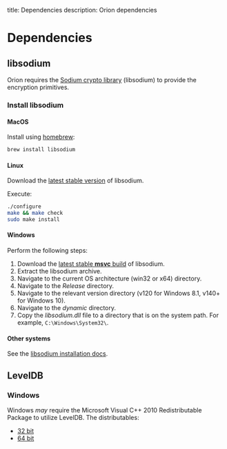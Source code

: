 title: Dependencies
description: Orion dependencies
<!--- END of page meta data -->

# Dependencies

## libsodium

Orion requires the [Sodium crypto library](https://download.libsodium.org/doc/) (libsodium) to provide the encryption
primitives.

### Install libsodium

#### MacOS

Install using [homebrew](https://brew.sh/):

```bash
brew install libsodium
```

#### Linux

Download the [latest stable version](https://download.libsodium.org/libsodium/releases/LATEST.tar.gz)
of libsodium.

Execute:

```bash
./configure
make && make check
sudo make install
```

#### Windows

Perform the following steps:

1. Download the [latest stable **msvc** build](https://download.libsodium.org/libsodium/releases/) of libsodium.
1. Extract the libsodium archive.
1. Navigate to the current OS architecture (win32 or x64) directory.
1. Navigate to the _Release_ directory.
1. Navigate to the relevant version directory (v120 for Windows 8.1, v140+ for Windows 10).
1. Navigate to the _dynamic_ directory.
1. Copy the _libsodium.dll_ file to a directory that is on the system path. For example, `C:\Windows\System32\`.

#### Other systems

See the [libsodium installation docs](https://download.libsodium.org/doc/installation/).

## LevelDB

### Windows

Windows _may_ require the Microsoft Visual C++ 2010 Redistributable Package to utilize LevelDB. The distributables:

* [32 bit](https://www.microsoft.com/en-au/download/details.aspx?id=5555)
* [64 bit](https://www.microsoft.com/en-au/download/details.aspx?id=14632)
